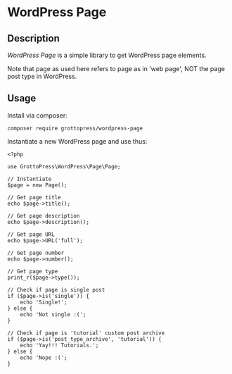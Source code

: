 # WordPress Page

## Description

*WordPress Page* is a simple library to get WordPress page elements.

Note that page as used here refers to page as in 'web page', NOT the page post type in WordPress.

## Usage

Install via composer:

`composer require grottopress/wordpress-page`

Instantiate a new WordPress page and use thus:

    <?php

    use GrottoPress\WordPress\Page\Page;

    // Instantiate
    $page = new Page();

    // Get page title
    echo $page->title();

    // Get page description
    echo $page->description();

    // Get page URL
    echo $page->URL('full');

    // Get page number
    echo $page->number();

    // Get page type
    print_r($page->type());

    // Check if page is single post
    if ($page->is('single')) {
        echo 'Single!';
    } else {
        echo 'Not single :(';
    }

    // Check if page is 'tutorial' custom post archive
    if ($page->is('post_type_archive', 'tutorial')) {
        echo 'Yay!!! Tutorials.';
    } else {
        echo 'Nope :(';
    }
